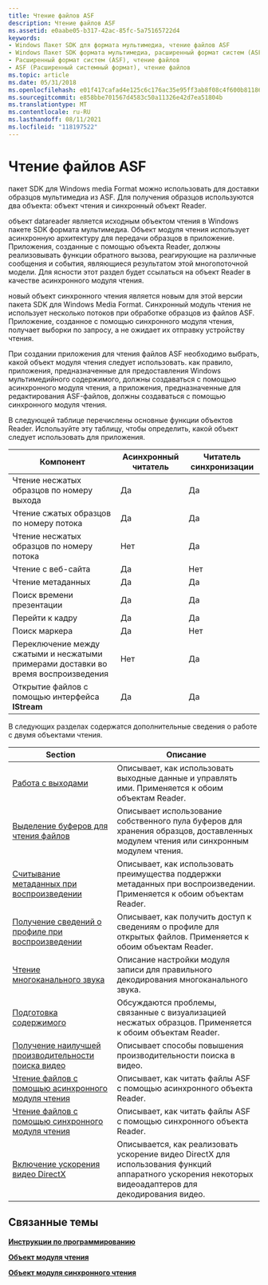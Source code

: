 ```yaml
---
title: Чтение файлов ASF
description: Чтение файлов ASF
ms.assetid: e0aabe05-b317-42ac-85fc-5a75165722d4
keywords:
- Windows Пакет SDK для формата мультимедиа, чтение файлов ASF
- Windows Пакет SDK формата мультимедиа, расширенный формат систем (ASF)
- Расширенный формат систем (ASF), чтение файлов
- ASF (Расширенный системный формат), чтение файлов
ms.topic: article
ms.date: 05/31/2018
ms.openlocfilehash: e01f417cafad4e125c6c176ac35e95ff3ab8f08c4f600b811865a9fb6ae51362
ms.sourcegitcommit: e858bbe701567d4583c50a11326e42d7ea51804b
ms.translationtype: MT
ms.contentlocale: ru-RU
ms.lasthandoff: 08/11/2021
ms.locfileid: "118197522"
---
```

# <a name="reading-asf-files"></a>Чтение файлов ASF

пакет SDK для Windows media Format можно использовать для доставки образцов мультимедиа из ASF. Для получения образцов используются два объекта: объект чтения и синхронный объект Reader.

объект datareader является исходным объектом чтения в Windows пакете SDK формата мультимедиа. Объект модуля чтения использует асинхронную архитектуру для передачи образцов в приложение. Приложения, созданные с помощью объекта Reader, должны реализовывать функции обратного вызова, реагирующие на различные сообщения и события, являющиеся результатом этой многопоточной модели. Для ясности этот раздел будет ссылаться на объект Reader в качестве асинхронного модуля чтения.

новый объект синхронного чтения является новым для этой версии пакета SDK для Windows Media Format. Синхронный модуль чтения не использует несколько потоков при обработке образцов из файлов ASF. Приложение, созданное с помощью синхронного модуля чтения, получает выборки по запросу, а не ожидает их отправку устройству чтения.

При создании приложения для чтения файлов ASF необходимо выбрать, какой объект модуля чтения следует использовать. как правило, приложения, предназначенные для предоставления Windows мультимедийного содержимого, должны создаваться с помощью асинхронного модуля чтения, а приложения, предназначенные для редактирования ASF-файлов, должны создаваться с помощью синхронного модуля чтения.

В следующей таблице перечислены основные функции объектов Reader. Используйте эту таблицу, чтобы определить, какой объект следует использовать для приложения.



| Компонент                                                                    | Асинхронный читатель | Читатель синхронизации |
|----------------------------------------------------------------------------|--------------|-------------|
| Чтение несжатых образцов по номеру выхода                                 | Да          | Да         |
| Чтение сжатых образцов по номеру потока                                   | Да          | Да         |
| Чтение несжатых образцов по номеру потока                                 | Нет           | Да         |
| Чтение с веб-сайта                                                    | Да          | Нет          |
| Чтение метаданных                                                              | Да          | Да         |
| Поиск времени презентации                                                  | Да          | Да         |
| Перейти к кадру                                                              | Да          | Да         |
| Поиск маркера                                                             | Да          | Нет          |
| Переключение между сжатыми и несжатыми примерами доставки во время воспроизведения | Нет           | Да         |
| Открытие файлов с помощью интерфейса **IStream**                                     | Да          | Да         |



 

В следующих разделах содержатся дополнительные сведения о работе с двумя объектами чтения.



| Section                                                                                      | Описание                                                                                                                             |
|----------------------------------------------------------------------------------------------|-----------------------------------------------------------------------------------------------------------------------------------------|
| [Работа с выходами](working-with-outputs.md)                                             | Описывает, как использовать выходные данные и управлять ими. Применяется к обоим объектам Reader.                                                            |
| [Выделение буферов для чтения файлов](allocating-buffers-for-file-reading.md)               | Описывает использование собственного пула буферов для хранения образцов, доставленных модулем чтения или синхронным модулем чтения.                            |
| [Считывание метаданных при воспроизведении](reading-metadata-at-playback.md)                             | Описывает, как использовать преимущества поддержки метаданных при воспроизведении. Применяется к обоим объектам Reader.                                        |
| [Получение сведений о профиле при воспроизведении](getting-profile-information-at-playback.md)       | Описывает, как получить доступ к сведениям о профиле для открытых файлов. Применяется к обоим объектам Reader.                                           |
| [Чтение многоканального звука](reading-multichannel-audio.md)                                 | Описание настройки модуля записи для правильного декодирования многоканального звука.                                                            |
| [Подготовка содержимого](rendering-content.md)                                                   | Обсуждаются проблемы, связанные с визуализацией несжатых образцов. Применяется к обоим объектам Reader.                                         |
| [Получение наилучшей производительности поиска видео](getting-the-best-video-seeking-performance.md) | Описывает способы повышения производительности поиска в видео.                                                                                    |
| [Чтение файлов с помощью асинхронного модуля чтения](reading-files-with-the-asynchronous-reader.md) | Описывает, как читать файлы ASF с помощью асинхронного объекта Reader.                                                                   |
| [Чтение файлов с помощью синхронного модуля чтения](reading-files-with-the-synchronous-reader.md)   | Описывает, как читать файлы ASF с помощью синхронного объекта Reader.                                                                    |
| [Включение ускорения видео DirectX](enabling-directx-video-acceleration.md)               | Описывается, как реализовать ускорение видео DirectX для использования функций аппаратного ускорения некоторых видеоадаптеров для декодирования видео. |



 

## <a name="related-topics"></a>Связанные темы

<dl> <dt>

[**Инструкции по программированию**](programming-guide.md)
</dt> <dt>

[**Объект модуля чтения**](reader-object.md)
</dt> <dt>

[**Объект модуля синхронного чтения**](synchronous-reader-object.md)
</dt> </dl>

 

 




